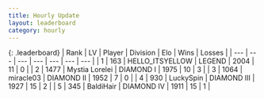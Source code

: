 ```yaml
---
title: Hourly Update
layout: leaderboard
category: hourly
---
```


{: .leaderboard}
| Rank | LV | Player | Division | Elo | Wins | Losses |
| --- | --- | --- | --- | --- | --- | --- |
| <span data-change="0">1</span> | 163 | <span title="ID: 528147">HELLO_ITSYELLOW</span> | LEGEND | <span data-change="0">2004</span> | <span data-change="0">11</span> | <span data-change="0">0</span> |
| <span data-change="0">2</span> | 1477 | <span title="ID: 315148">Mystia Lorelei</span> | DIAMOND I | <span data-change="6">1975</span> | <span data-change="1">10</span> | <span data-change="0">3</span> |
| <span data-change="0">3</span> | 1064 | <span title="ID: 416373">miracle03</span> | DIAMOND II | <span data-change="0">1952</span> | <span data-change="0">7</span> | <span data-change="0">0</span> |
| <span data-change="0">4</span> | 930 | <span title="ID: 498412">LuckySpin</span> | DIAMOND III | <span data-change="0">1927</span> | <span data-change="0">15</span> | <span data-change="0">2</span> |
| <span data-change="0">5</span> | 345 | <span title="ID: 374160">BaldiHair</span> | DIAMOND IV | <span data-change="0">1911</span> | <span data-change="0">15</span> | <span data-change="0">1</span> |